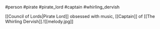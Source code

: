 #person #pirate #pirate_lord #captain #whirling_dervish

[[Council of Lords|Pirate Lord]] obsessed with music, [[Captain]] of [[The Whirling Dervish]].![[melody.jpg]]